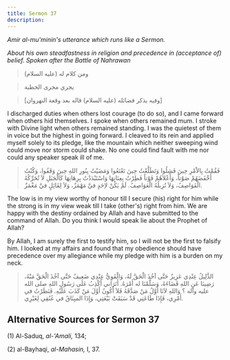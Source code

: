 ```yaml
---
title: Sermon 37
description: 
---
```


*Amir al-mu'minin's utterance which runs like a Sermon.*

*About his own steadfastness in religion and precedence in (acceptance
of) belief. Spoken after the Battle of Nahrawan*

> ومن كلام له (عليه السلام)

> يجري مجرى الخطبة

> \[وفيه يذكر فضائله (عليه السلام) قاله بعد وقعة النهروان\]

I discharged duties when others lost courage (to do so), and I came
forward when others hid themselves. I spoke when others remained mum. I
stroke with Divine light when others remained standing. I was the
quietest of them in voice but the highest in going forward. I cleaved to
its rein and applied myself solely to its pledge, like the mountain
which neither sweeping wind could move nor storm could shake. No one
could find fault with me nor could any speaker speak ill of me.

> فَقُمْتُ بِالاْمْرِ حِينَ فَشِلُوا وَتَطَلَّعْتُ حِينَ تَعْتَعُوا وَمَضَيْتُ بِنُورِ اللهِ حِينَ وَقَفُوا،
> وَكُنْتُ أَخْفَضَهُمْ صَوْتاً، وَأَعْلاَهُمْ فَوْتاً فَطِرْتُ بِعِنَانِهَا وَاسْتَبْدَدْتُ بِرِهَانِهَا كَالْجَبَلِ لاَ
> تُحَرِّكُهُ الْقَوَاصِفُ، وَلاَ تُزِيلُهُ الْعَوَاصِفُ. لَمْ يَكُنْ لاِحَدٍ فيَّ مَهْمَزٌ، وَلاَ لِقَائِلٍ فيَّ
> مَغْمَزٌ.

The low is in my view worthy of honour till I secure (his) right for him
while the strong is in my view weak till I take (other's) right from
him. We are happy with the destiny ordained by Allah and have submitted
to the command of Allah. Do you think I would speak lie about the
Prophet of Allah?

By Allah, I am surely the first to testify him, so I will not be the
first to falsify him. I looked at my affairs and found that my obedience
should have precedence over my allegiance while my pledge with him is a
burden on my neck.

> الذَّلِيلُ عِنْدِي عَزِيزٌ حَتَّى آخُذَ الْحَقَّ لَهُ، وَالْقَوِيُّ عِنْدِي ضَعِيفٌ حَتَّى آخُذَ الْحَقَّ مَنْهُ،
> رَضِينَا عَنِ اللهِ قَضَاءَهُ، وَسَلَّمْنَا له أَمْرَهُ. أَتَرَاني أَكْذِبُ عَلَى رَسُولِ اللهِ صلى
> الله عليه وآله ؟ وَاللهِ لاَنَا أَوَّلُ مَنْ صَدَّقَهُ فَلاَ أَكُونُ أَوَّلَ مَنْ كَذَبَ عَلَيْهِ.
> فَنَظَرْتُ في أَمْرِي، فَإِذَا طَاعَتِي قَدْ سَبَقَتْ بَيْعَتِي، وَإِذَا الميِثَاقُ في عُنُقِي لِغَيْرِي.

## Alternative Sources for Sermon 37

\(1\) Al-Saduq, *al-\'Amali,* 134;

\(2\) al-Bayhaqi, *al-Mahasin,* I, 37.